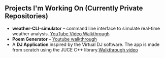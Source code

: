 ## Projects I'm Working On (Currently Private Repositories)  
- **weather-CLI-simulator** –  command line interface to simulate real-time weather analysis. <a href="https://youtu.be/QlCvGCvGlCE"> YouTube Video Walkthrough <a>
- **Poem Generator** – <a href="https://youtu.be/fdCNkKGHClE">Youtube walkthrough</a>
- A **DJ Application** inspired by the Virtual DJ software. The app is made from scratch using the JUCE C++ library.<a href="https://youtu.be/zaVRKKvpM2I">Walkthrough video</a>
